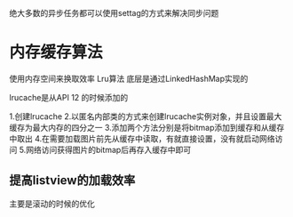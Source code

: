 绝大多数的异步任务都可以使用settag的方式来解决同步问题

# 内存缓存算法
使用内存空间来换取效率
Lru算法
底层是通过LinkedHashMap实现的

lrucache是从API 12 的时候添加的

1.创建lrucache
2.以匿名内部类的方式来创建lrucache实例对象，并且设置最大缓存为最大内存的四分之一
3.添加两个方法分别是将bitmap添加到缓存和从缓存中取出
4.在需要加载图片前先从缓存中读取，有就直接设置，没有就启动网络访问
5.网络访问获得图片的bitmap后再存入缓存中即可

## 提高listview的加载效率
主要是滚动的时候的优化
